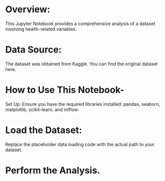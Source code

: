 # Overview:
This Jupyter Notebook provides a comprehensive analysis of a dataset involving health-related variables. 

# Data Source:
The dataset was obtained from Kaggle. You can find the original dataset here.

# How to Use This Notebook-
Set Up: 
Ensure you have the required libraries installed: pandas, seaborn, matplotlib, scikit-learn, and mlflow.

# Load the Dataset:
Replace the placeholder data loading code with the actual path to your dataset.

# Perform the Analysis.
